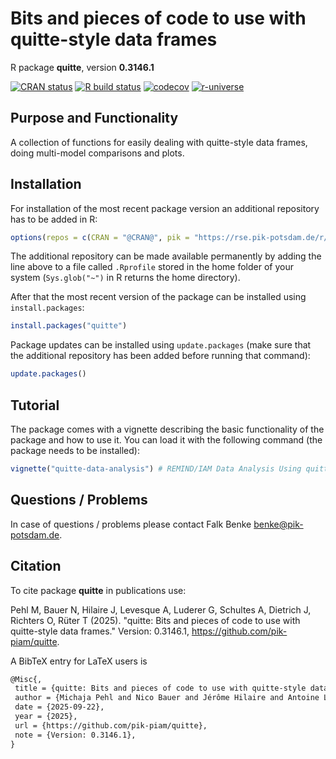 # Bits and pieces of code to use with quitte-style data frames

R package **quitte**, version **0.3146.1**

[![CRAN status](https://www.r-pkg.org/badges/version/quitte)](https://cran.r-project.org/package=quitte) [![R build status](https://github.com/pik-piam/quitte/workflows/check/badge.svg)](https://github.com/pik-piam/quitte/actions) [![codecov](https://codecov.io/gh/pik-piam/quitte/branch/master/graph/badge.svg)](https://app.codecov.io/gh/pik-piam/quitte) [![r-universe](https://pik-piam.r-universe.dev/badges/quitte)](https://pik-piam.r-universe.dev/builds)

## Purpose and Functionality

A collection of functions for easily dealing with
    quitte-style data frames, doing multi-model comparisons and plots.


## Installation

For installation of the most recent package version an additional repository has to be added in R:

```r
options(repos = c(CRAN = "@CRAN@", pik = "https://rse.pik-potsdam.de/r/packages"))
```
The additional repository can be made available permanently by adding the line above to a file called `.Rprofile` stored in the home folder of your system (`Sys.glob("~")` in R returns the home directory).

After that the most recent version of the package can be installed using `install.packages`:

```r 
install.packages("quitte")
```

Package updates can be installed using `update.packages` (make sure that the additional repository has been added before running that command):

```r 
update.packages()
```

## Tutorial

The package comes with a vignette describing the basic functionality of the package and how to use it. You can load it with the following command (the package needs to be installed):

```r
vignette("quitte-data-analysis") # REMIND/IAM Data Analysis Using quitte
```

## Questions / Problems

In case of questions / problems please contact Falk Benke <benke@pik-potsdam.de>.

## Citation

To cite package **quitte** in publications use:

Pehl M, Bauer N, Hilaire J, Levesque A, Luderer G, Schultes A, Dietrich J, Richters O, Rüter T (2025). "quitte: Bits and pieces of code to use with quitte-style data frames." Version: 0.3146.1, <https://github.com/pik-piam/quitte>.

A BibTeX entry for LaTeX users is

 ```latex
@Misc{,
  title = {quitte: Bits and pieces of code to use with quitte-style data frames},
  author = {Michaja Pehl and Nico Bauer and Jérôme Hilaire and Antoine Levesque and Gunnar Luderer and Anselm Schultes and Jan Philipp Dietrich and Oliver Richters and Tonn Rüter},
  date = {2025-09-22},
  year = {2025},
  url = {https://github.com/pik-piam/quitte},
  note = {Version: 0.3146.1},
}
```
